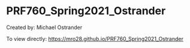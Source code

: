 # PRF760_Spring2021_Ostrander

Created by: Michael Ostrander

To view directly: https://mro28.github.io/PRF760_Spring2021_Ostrander
